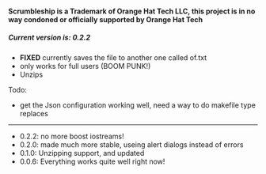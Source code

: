 #### Scrumbleship is a Trademark of Orange Hat Tech LLC, this project is in no way condoned or officially supported by Orange Hat Tech
##### Current version is: 0.2.2

- **FIXED** currently saves the file to another one called of.txt
- only works for full users (BOOM PUNK!)
- Unzips

Todo:

- get the Json configuration working well, need a way to do makefile type replaces

-----

* 0.2.2: no more boost iostreams!
* 0.2.0: made much more stable, useing alert dialogs instead of errors
* 0.1.0: Unzipping support, and updated
* 0.0.6: Everything works quite well right now!


